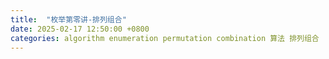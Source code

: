 ```yaml
---
title:  "枚举第零讲-排列组合"
date: 2025-02-17 12:50:00 +0800
categories: algorithm enumeration permutation combination 算法 排列组合
---
```

